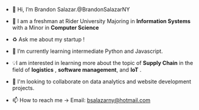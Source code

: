 - 👋 Hi, I’m Brandon Salazar.@BrandonSalazarNY
- 📖 I am a freshman at Rider University Majoring in **Information Systems** with a Minor in **Computer Science**
- ♻️ Ask me about my startup !
- 🌱 I’m currently learning intermediate Python and Javascript.
-  💡I am interested in learning more about the topic of **Supply Chain** in the field of **logistics** , **software management**, and **IoT** .
- 💞️ I'm looking to collaborate on data analytics and website development projects.

- 📫 How to reach me -> Email: bsalazarny@hotmail.com

<!---
BrandonSalazarNY/BrandonSalazarNY is a ✨ special ✨ repository because its `README.md` (this file) appears on your GitHub profile.
You can click the Preview link to take a look at your changes.
--->
